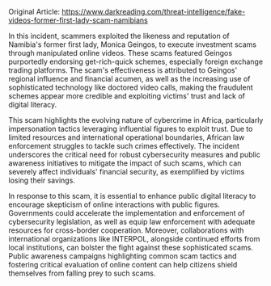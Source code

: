Original Article: https://www.darkreading.com/threat-intelligence/fake-videos-former-first-lady-scam-namibians

In this incident, scammers exploited the likeness and reputation of Namibia's former first lady, Monica Geingos, to execute investment scams through manipulated online videos. These scams featured Geingos purportedly endorsing get-rich-quick schemes, especially foreign exchange trading platforms. The scam's effectiveness is attributed to Geingos' regional influence and financial acumen, as well as the increasing use of sophisticated technology like doctored video calls, making the fraudulent schemes appear more credible and exploiting victims' trust and lack of digital literacy.

This scam highlights the evolving nature of cybercrime in Africa, particularly impersonation tactics leveraging influential figures to exploit trust. Due to limited resources and international operational boundaries, African law enforcement struggles to tackle such crimes effectively. The incident underscores the critical need for robust cybersecurity measures and public awareness initiatives to mitigate the impact of such scams, which can severely affect individuals' financial security, as exemplified by victims losing their savings.

In response to this scam, it is essential to enhance public digital literacy to encourage skepticism of online interactions with public figures. Governments could accelerate the implementation and enforcement of cybersecurity legislation, as well as equip law enforcement with adequate resources for cross-border cooperation. Moreover, collaborations with international organizations like INTERPOL, alongside continued efforts from local institutions, can bolster the fight against these sophisticated scams. Public awareness campaigns highlighting common scam tactics and fostering critical evaluation of online content can help citizens shield themselves from falling prey to such scams.